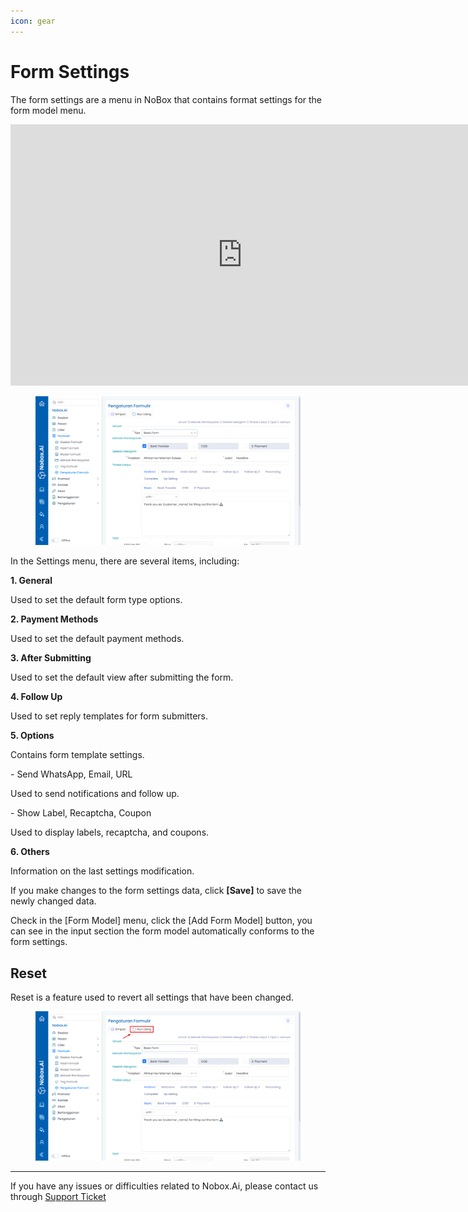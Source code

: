 ```yaml
---
icon: gear
---
```


# <i class="fa-regular fa-cog"></i> Form Settings

The form settings are a menu in NoBox that contains format settings for the form model menu.

<iframe width="742" height="418" src="https://www.youtube.com/embed/axmGUD-cOJc/" title="01. Instalasi NoBox Desktop" frameborder="0" allow="accelerometer; autoplay; clipboard-write; encrypted-media; gyroscope; picture-in-picture; web-share" referrerpolicy="strict-origin-when-cross-origin" allowfullscreen></iframe>

<figure><img src="../../.gitbook/assets/Pengaturan Formulir (1).png" alt=""><figcaption></figcaption></figure>

In the Settings menu, there are several items, including:

**1. General**

Used to set the default form type options.

**2. Payment Methods**

Used to set the default payment methods.

**3. After Submitting**

Used to set the default view after submitting the form.

**4. Follow Up**

Used to set reply templates for form submitters.

**5. Options**

Contains form template settings.

\- Send WhatsApp, Email, URL

Used to send notifications and follow up.

\- Show Label, Recaptcha, Coupon

Used to display labels, recaptcha, and coupons.

**6. Others**

Information on the last settings modification.

If you make changes to the form settings data, click **\[Save]** to save the newly changed data.

Check in the \[Form Model] menu, click the \[Add Form Model] button, you can see in the input section the form model automatically conforms to the form settings.

## Reset

Reset is a feature used to revert all settings that have been changed.

<figure><img src="../../.gitbook/assets/Atur Ulang Pengaturan Formulir.png" alt=""><figcaption></figcaption></figure>

---

If you have any issues or difficulties related to Nobox.Ai, please contact us through [Support Ticket](https://crm.nobox.ai/clients/tickets)
